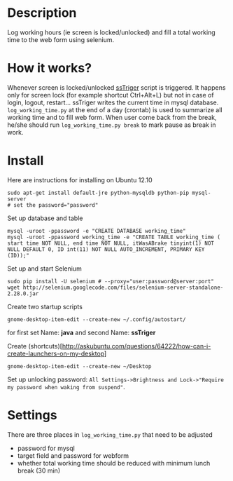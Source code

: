 Description
================

Log working hours (ie screen is locked/unlocked) and fill a total working time to the web form using selenium.

How it works?
================

Whenever screen is locked/unlocked [ssTriger](http://blog.troyastle.com/2011/06/run-scripts-when-gnome-screensaver.html) script is triggered.
It happens only for screen lock (for example shortcut Ctrl+Alt+L) but not in case of login, logout, restart... 
ssTriger writes the current time in mysql database. 
`log_working_time.py` at the end of a day (crontab) is used to summarize all working time and to fill web form.
When user come back from the break, he/she should run `log_working_time.py break` to mark pause as break in work.

Install
================
Here are instructions for installing on Ubuntu 12.10

    sudo apt-get install default-jre python-mysqldb python-pip mysql-server
    # set the password="password"
    
Set up database and table

    mysql -uroot -ppassword -e "CREATE DATABASE working_time"
    mysql -uroot -ppassword working_time -e "CREATE TABLE working_time ( start time NOT NULL, end time NOT NULL, itWasABrake tinyint(1) NOT NULL DEFAULT 0, ID int(11) NOT NULL AUTO_INCREMENT, PRIMARY KEY (ID));"
    
Set up and start Selenium

    sudo pip install -U selenium # --proxy="user:password@server:port"
    wget http://selenium.googlecode.com/files/selenium-server-standalone-2.28.0.jar 

Create two startup scripts

    gnome-desktop-item-edit --create-new ~/.config/autostart/
    
for first set Name: **java** and second Name: **ssTriger**

Create (shortcuts)[http://askubuntu.com/questions/64222/how-can-i-create-launchers-on-my-desktop] 

    gnome-desktop-item-edit --create-new ~/Desktop
    
Set up unlocking password: `All Settings->Brightness and Lock->"Require my password when waking from suspend"`. 

Settings
================
There are three places in `log_working_time.py` that need to be adjusted
* password for mysql
* target field and password for webform
* whether total working time should be reduced with minimum lunch break (30 min)

